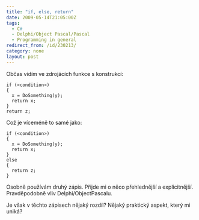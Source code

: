 ```yaml
---
title: "if, else, return"
date: 2009-05-14T21:05:00Z
tags:
  - C#
  - Delphi/Object Pascal/Pascal
  - Programming in general
redirect_from: /id/230213/
category: none
layout: post
---
```

Občas vidím ve zdrojácích funkce s konstrukcí: 

```text
if (<condition>)
{
  x = DoSomething(y);
  return x;
}
return z;
```

Což je víceméně to samé jako: 

```text
if (<condition>)
{
  x = DoSomething(y);
  return x;
}
else
{
  return z;
}
```

Osobně používám druhý zápis. Přijde mi o něco přehlednější a explicitnější. Pravděpodobně vliv Delphi/ObjectPascalu. 

Je však v těchto zápisech nějaký rozdíl? Nějaký praktický aspekt, který mi uniká? 
